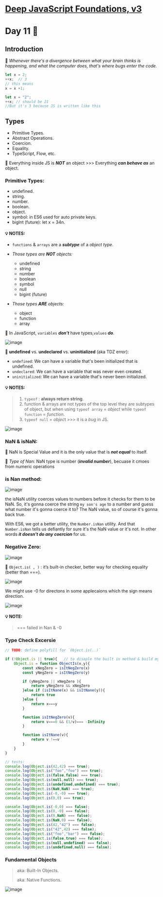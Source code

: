 # [**Deep JavaScript Foundations, v3**](https://frontendmasters.com/courses/deep-javascript-v3/)

# Day 11 🤩


## Introduction 

📌 *Whenever there's a divergence between what your brain thinks is happening, and what the computer does, that's where bugs enter the code.*

```javaScript
let x = 2;
++x;  // 3
// this means 
x = x +1;

let x = "2";
++x; // should be 21
//But it's 3 because JS is written like this
```

## **Types**

* Primitive Types.
* Abstract Operations. 
* Coercion. 
* Equality. 
* TypeScript, Flow, etc.


📌 Everything inside JS is ***NOT*** an object >>> Everything ***can behave as*** an object.


### Primitive Types:

- undefined.
- string.
- number.
- boolean.
- object.
- symbol: in ES6 used for auto private keys.
- bigInt (future): let x = 34n.

#### 💡 **NOTES**: 
* `functions` & `arrays` are a ***subtype*** of a *object type*.

* *Those types are **NOT** objects:*
    * undefined 
    * string 
    * number 
    * boolean 
    * symbol 
    * null 
    * bigint (future)

* *Those types **ARE** objects:*
    * object
    * function 
    * array


📌  In JavaScript, `variables` ***don't*** have types,`values` ***do***.

![image](https://github.com/aya-thafer2/Mastering-JavaScript-in-20-Days/assets/121509832/cfce8e43-d2f6-47af-8faf-47fe93c2e342)



📌  **undefined** vs. **undeclared** vs. **uninitialized** (aka TDZ error):
* `undefined`: We can have a variable that's been initialized that is undefined.
* `undeclared`: We can have a variable that was never even created.
* `uninitialized`: We can have a variable that's never been initialized.

#### 💡 **NOTES**: 
> 1. `typeof` : **always return string**.
> 2. function & arrays are not types of the top level they are subtypes of object,
 but when using `typeof array` = *object* while `typeof function` = *function*.
> 3. `typeof null` = *objec*t >>> it is a *bug* in JS.


![image](https://github.com/aya-thafer2/Mastering-JavaScript-in-20-Days/assets/121509832/10221cd2-1fde-436b-a834-d22b3ea82950)


### NaN & isNaN:  
📌 NaN is Special Value and it is the only value that is ***not equal*** to itself.

📌 *Type of Nan*: NaN type is number (***invalid number***), becuase it cmoes from numeric operations


### is Nan method:

![image](https://github.com/aya-thafer2/Mastering-JavaScript-in-20-Days/assets/121509832/de47f3d2-6cdf-4185-b03d-87298947f10d)


the isNaN utility coerces values to numbers before it checks for them to be NaN. So, it's gonna coerce the string `my son's age` to a number and guess what number it's gonna coerce it to? The NaN value, so of course it's gonna back true.

With ES6, we got a better utility, the `Number.isNan` utility. And that `Number.isNan` tells us defiantly for sure it's the NaN value or it's not. In other words ***it doesn't do any coercion*** for us.


### Negative Zero:


![image](https://github.com/aya-thafer2/Mastering-JavaScript-in-20-Days/assets/121509832/e38c8178-4a82-4b9f-8b2c-1ce087665b1c)

📌 `Object.is( , )` : it’s built-in checker, better way for checking equality (better than ===).

![image](https://github.com/aya-thafer2/Mastering-JavaScript-in-20-Days/assets/121509832/30133e50-283f-41b3-b4f7-567a868f5f21)


We might use -0 for directons in some applecaions which the sign means direction.

![image](https://github.com/aya-thafer2/Mastering-JavaScript-in-20-Days/assets/121509832/155b7443-5484-490c-9e2d-4a4b08d1c33d)



#### 💡 **NOTE**: 
>  === failed in Nan & -0


### Type Check Excersie
```javaScript
// TODO: define polyfill for `Object.is(..)`

if (!Object.is || true){   // to disaple the built in method & build my own
    Object.is = function ObjectIs(x,y){
        const xNegZero = isItNegZero(x)
        const yNegZero = isItNegZero(y)

        if (yNegZero || xNegZero ){
            return yNegZero && xNegZero
        }else if (isItNane(x) && isItNane(y)){
            return true
        }else {
            return x===y
        }

        function isItNegZero(v){
            return v===0 && (1/v)=== -Infinity
        }

        function isItNane(v){
            return v !==v
        }
    }
} 

// tests:
console.log(Object.is(42,42) === true);
console.log(Object.is("foo","foo") === true);
console.log(Object.is(false,false) === true);
console.log(Object.is(null,null) === true);
console.log(Object.is(undefined,undefined) === true);
console.log(Object.is(NaN,NaN) === true);
console.log(Object.is(-0,-0) === true);
console.log(Object.is(0,0) === true);

console.log(Object.is(-0,0) === false);
console.log(Object.is(0,-0) === false);
console.log(Object.is(0,NaN) === false);
console.log(Object.is(NaN,0) === false);
console.log(Object.is(42,"42") === false);
console.log(Object.is("42",42) === false);
console.log(Object.is("foo","bar") === false);
console.log(Object.is(false,true) === false);
console.log(Object.is(null,undefined) === false);
console.log(Object.is(undefined,null) === false);
```

### Fundamental Objects
> aka: Built-In Objects.
> 
> aka: Native Functions.

![image](https://github.com/aya-thafer2/Mastering-JavaScript-in-20-Days/assets/121509832/55a7346a-127e-4de8-9365-8c23295226ee)








